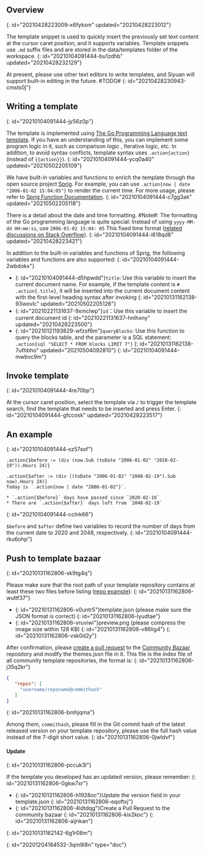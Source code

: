 ## Overview
{: id="20210428223009-x6fyksm" updated="20210428223012"}

The template snippet is used to quickly insert the previously set text content at the cursor caret position, and it supports variables. Template snippets use `.md` suffix files and are stored in the data/templates folder of the workspace.
{: id="20210104091444-bu1zdhb" updated="20210428232129"}

At present, please use other text editors to write templates, and Siyuan will support built-in editing in the future. #TODO#
{: id="20210428230943-cmsts0j"}

## Writing a template
{: id="20210104091444-jy56z0p"}

The template is implemented using [The Go Programming Language text template](https://golang.org/pkg/text/template/). If you have an understanding of this, you can implement some program logic in it, such as comparison logic , Iterative logic, etc. In addition, to avoid syntax conflicts, template syntax uses `.action{action}` (instead of `{{action}}`).
{: id="20210104091444-ycq0a40" updated="20210502205109"}

We have built-in variables and functions to enrich the template through the open source project [Sprig](https://github.com/Masterminds/sprig). For example, you can use `.action{now | date "2006-01-02 15:04:05"}` to render the current time. For more usage, please refer to [Sprig Function Documentation](http://masterminds.github.io/sprig/).
{: id="20210104091444-c7gg3ak" updated="20210502205118"}

There is a detail about the date and time formatting. #Note#: The formatting of the Go programming language is quite special: Instead of using `yyyy-MM-dd HH:mm:ss`, use `2006-01-02 15:04: 05` This fixed time format ([related discussions on Stack Overflow](https://stackoverflow.com/questions/20530327/origin-of-mon-jan-2-150405-mst-2006-in-golang)).
{: id="20210104091444-i618qd8" updated="20210428223421"}

In addition to the built-in variables and functions of Sprig, the following variables and functions are also supported:
{: id="20210104091444-2wbdokx"}

* {: id="20210104091444-d5hpwdd"}`title`: Use this variable to insert the current document name. For example, if the template content is `# .action{.title}`, it will be inserted into the current document content with the first-level heading syntax after invoking
  {: id="20210131162138-93wovlc" updated="20210502205126"}
* {: id="20210221131637-9xmclwp"}`id`：Use this variable to insert the current document id
  {: id="20210221131637-hnlhxny" updated="20210428223500"}
* {: id="20210121193829-wfzsf6m"}`queryBlocks`: Use this function to query the blocks table, and the parameter is a SQL statement: `.action{sql "SELECT * FROM blocks LIMIT 7"}`
  {: id="20210131162138-7ufhbho" updated="20210504092810"}
{: id="20210104091444-mwbvc9m"}

## Invoke template
{: id="20210104091444-4re70bp"}

At the cursor caret position, select the template via `/` to trigger the template search, find the template that needs to be inserted and press Enter.
{: id="20210104091444-gfccosk" updated="20210428223517"}

## An example
{: id="20210104091444-xz57sof"}

```plaintext
.action{$before := (div (now.Sub (toDate "2006-01-02" "2020-02-19")).Hours 24)}

.action{$after := (div ((toDate "2006-01-02" "2048-02-19").Sub now).Hours 24)}
Today is `.action{now | date "2006-01-02"}`.

* `.action{$before}` days have passed since `2020-02-19`
* There are `.action{$after}` days left from `2048-02-19`
```
{: id="20210104091444-cclnk66"}

`$before` and `$after` define two variables to record the number of days from the current date to 2020 and 2048, respectively.
{: id="20210104091444-rku6ohp"}

## Push to template bazaar
{: id="20210131162806-sk9tg4q"}

Please make sure that the root path of your template repository contains at least these two files before listing ([repo example](https://github.com/88250/November-Rain)):
{: id="20210131162806-wuttf37"}

* {: id="20210131162806-v0untr5"}template.json (please make sure the JSON format is correct)
  {: id="20210131162806-lyudtae"}
* {: id="20210131162806-vruviwi"}preview.png (please compress the image size within 128 KB)
  {: id="20210131162806-v86lig4"}
{: id="20210131162806-vsk0d2y"}

After confirmation, please [create a pull request](https://docs.github.com/en/free-pro-team@latest/github/collaborating-with-issues-and-pull-requests/creating-a-pull-request) to the [Community Bazaar](https://github.com/siyuan-note/bazaar) repository and modify the themes.json file in it. This file is the index file of all community template repositories, the format is:
{: id="20210131162806-j35q2kr"}

```json
{
   "repos": [
     "username/reponame@commithash"
   ]
}
```
{: id="20210131162806-bmhjqma"}

Among them, `commithash`, please fill in the Git commit hash of the latest released version on your template repository, please use the full hash value instead of the 7-digit short value.
{: id="20210131162806-0jwldvf"}

#### Update
{: id="20210131162806-pccuk3l"}

If the template you developed has an updated version, please remember:
{: id="20210131162806-0gkw7xr"}

* {: id="20210131162806-h1928oc"}Update the version field in your template.json
  {: id="20210131162806-eqoftxj"}
* {: id="20210131162806-4ldtdqg"}Create a Pull Request to the community bazaar
  {: id="20210131162806-kix2koc"}
{: id="20210131162806-aijnkan"}

{: id="20210131162142-6g1r08m"}


{: id="20201204184532-3qm9l8n" type="doc"}
